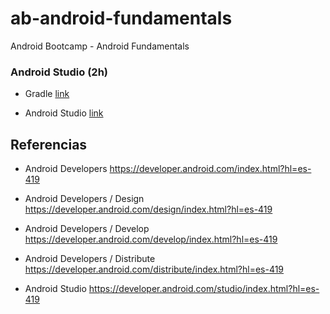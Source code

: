# ab-android-fundamentals
Android Bootcamp - Android Fundamentals

### Android Studio (2h) 

  - Gradle [link]("Gradle.md")

  - Android Studio [link]("AndroidStudio.md")


## Referencias

- Android Developers https://developer.android.com/index.html?hl=es-419

- Android Developers / Design https://developer.android.com/design/index.html?hl=es-419

- Android Developers / Develop https://developer.android.com/develop/index.html?hl=es-419

- Android Developers / Distribute https://developer.android.com/distribute/index.html?hl=es-419

- Android Studio https://developer.android.com/studio/index.html?hl=es-419


